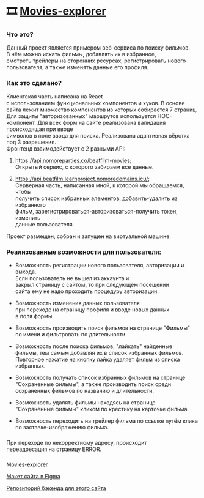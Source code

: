 # 🎞️ [Movies-explorer](https://beatfilm.learnproject.nomoredomains.icu/)

### Что это?  
Данный проект является примером веб-сервиса по поиску фильмов.  
В нём можно искать фильмы, добавлять их в избранное,  
смотреть трейлеры на сторонних ресурсах, регистрировать нового  
пользователя, а также изменять данные его профиля.  


### Как это сделано?  
Клиентская часть написана на React   
с использованием функциональных компонентов и хуков. 
В основе сайта лежит множество компонентов из которых
собирается 7 страниц. 
Для защиты "авторизованных" маршрутов используется HOC-компонент. 
Для всех форм на сайте реализована валидация происходящая при вводе  
символов в поле ввода для поиска.
Реализована адаптивная вёрстка под 3 разрешения.  
Фронтенд взаимодействует с 2 разными API: 
1. https://api.nomoreparties.co/beatfilm-movies;  
    Открытый сервис, с которого забираем все данные.  

2. https://api.beatfilm.learnproject.nomoredomains.icu/;  
    Серверная часть, написанная мной, к которой мы обращаемся, чтобы    
    получить список избранных элементов, добавить-удалить из избранного    
    фильм, зарегистрироваться-авторизоваться-получить токен, изменить   
    данные пользователя.

Проект размещен, собран и запущен на виртуальной машине.

### Реализованные возможности для пользователя: 


* Возможность регистрации нового пользователя, 
  авторизации и выхода.  
  Если пользователь не вышел из аккаунта и  
  закрыл страницу с сайтом,  то при следующем посещении   
  сайта ему не надо проходить процедуру авторизации. 

* Возможность изменения данных пользователя  
  при переходе на страницу профиля и вводе новых данных  
  в поля формы.

* Возможность производить поиск фильмов на странице "Фильмы"  
  по имени и фильтровать по длительности.

* Возможность после поиска фильмов, "лайкать" найденные  
  фильмы, тем самым добавляя их в список избранных фильмов.  
  Повторное нажатие на кнопку лайка удаляет фильм из списка
  избранных.

* Возможность получать список избранных фильмов на странице  
  "Сохраненные фильмы", а также производить поиск среди   
  сохраненных фильмов по названию и длительности.

* Возможность удалять фильмы находясь на странице  
  "Сохраненные фильмы" кликом по крестику на карточке фильма.

* Возможность переходить на трейлер фильма по ссылке путём клика  
  по заставке-изображению фильма.


###
При переходе по некорректному адресу, происходит  
переадресация на страницу ERROR.  

###
[Movies-explorer](https://beatfilm.learnproject.nomoredomains.icu/)  

[Макет сайта в Figma](https://www.figma.com/file/YnRLfQ6IWRm7sHT000zof9/Diploma-(Copy)?node-id=932%3A2618&t=9RIy8NBpB4s9Nn1s-0)  

[Репозиторий бэкенда для этого сайта](https://github.com/IgorDetkin/movies-explorer-api)




